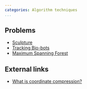 ```yaml
---
categories: Algorithm techniques
...
```


## Problems
- [Sculpture](https://open.kattis.com/problems/sculpture)
- [Tracking Bio-bots](https://icpcarchive.ecs.baylor.edu/index.php?option=com_onlinejudge&Itemid=8&page=show_problem&problem=2788)
- [Maximum Spanning Forest](https://icpcarchive.ecs.baylor.edu/index.php?option=onlinejudge&Itemid=99999999&category=675&page=show_problem&problem=5205)

## External links
- [What is coordinate compression?](https://www.quora.com/What-is-coordinate-compression)

